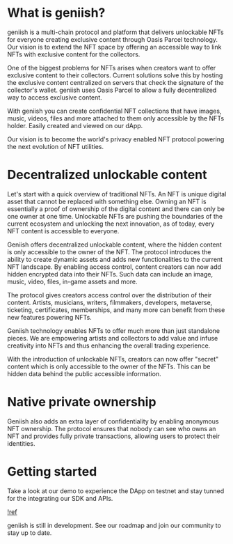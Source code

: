 # What is geniish?

geniish is a multi-chain protocol and platform that delivers unlockable NFTs for everyone creating exclusive content through Oasis Parcel technology. Our vision is to extend the NFT space by offering an accessible way to link NFTs with exclusive content for the collectors.

One of the biggest problems for NFTs arises when creators want to offer exclusive content to their collectors. Current solutions solve this by hosting the exclusive content centralized on servers that check the signature of the collector's wallet. geniish uses Oasis Parcel to allow a fully decentralized way to access exclusive content.

With geniish you can create confidential NFT collections that have images, music, videos, files and more attached to them only accessible by the NFTs holder. Easily created and viewed on our dApp.

Our vision is to become the world's privacy enabled NFT protocol powering the next evolution of NFT utilities.

# Decentralized unlockable content

Let's start with a quick overview of traditional NFTs. An NFT is unique digital asset that cannot be replaced with something else. Owning an NFT is essentially a proof of ownership of the digital content and there can only be one owner at one time. Unlockable NFTs are pushing the boundaries of the current ecosystem and unlocking the next innovation, as of today, every NFT content is accessible to everyone. 

Geniish offers decentralized unlockable content, where the hidden content is only accessible to the owner of the NFT. The protocol introduces the ability to create dynamic assets and adds new functionalities to the current NFT landscape. By enabling access control, content creators can now add hidden encrypted data into their NFTs. Such data can include an image, music, video, files, in-game assets and more.

The protocol gives creators access control over the distribution of their content. Artists, musicians, writers, filmmakers, developers, metaverse, ticketing, certificates, memberships, and many more can benefit from these new features powering NFTs.

Geniish technology enables NFTs to offer much more than just standalone pieces. We are empowering artists and collectors to add value and infuse creativity into NFTs and thus enhancing the overall trading experience.

With the introduction of unlockable NFTs, creators can now offer "secret" content which is only accessible to the owner of the NFTs. This can be hidden data behind the public accessible information.

# Native private ownership

Geniish also adds an extra layer of confidentiality by enabling anonymous NFT ownership. The protocol ensures that nobody can see who owns an NFT and provides fully private transactions, allowing users to protect their identities.  

# Getting started

Take a look at our demo to experience the DApp on testnet and stay tunned for the integrating our SDK and APIs. 

[!ref](/guides/demo.md)

geniish is still in development. See our roadmap and join our community to stay up to date.